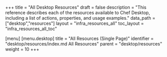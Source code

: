 +++
title = "All Desktop Resources"
draft = false
description = "This reference describes each of the resources available to Chef Desktop, including a list of actions, properties, and usage examples."
data_path = ["desktop","resources"]
layout = "infra_resources_all"
toc_layout = "infra_resources_all_toc"

[menu]
  [menu.desktop]
    title = "All Resources (Single Page)"
    identifier = "desktop/resources/index.md All Resources"
    parent = "desktop/resources"
    weight = 10
+++

<!-- The contents of this page are generated from any Markdown included below and from YAML files in the data/desktop/resources directory. -->

<!-- NOTE: Any Markdown in this page comes from the archetype file archetypes/all_the_resources.md. If you update the Markdown in this page,
you must also update the Markdown in the archetype page as well, otherwise your changes in this page may be overwritten. -->
